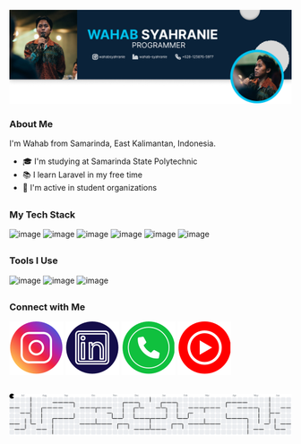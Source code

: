 ![Wahab Syahranie](img/header.png)

### About Me

I'm Wahab from Samarinda, East Kalimantan, Indonesia.

- 🎓 I'm studying at Samarinda State Polytechnic
- 📚 I learn Laravel in my free time
- 🤝 I'm active in student organizations

##

### My Tech Stack

![image](https://img.shields.io/badge/HTML5-E34F26?style=for-the-badge&logo=html5&logoColor=white) ![image](https://img.shields.io/badge/PHP-777BB4?style=for-the-badge&logo=php&logoColor=white) ![image](https://img.shields.io/badge/Laravel-FF2D20?style=for-the-badge&logo=laravel&logoColor=white) ![image](https://img.shields.io/badge/Kotlin-B125EA?style=for-the-badge&logo=kotlin&logoColor=white) ![image](https://img.shields.io/badge/MySQL-005C84?style=for-the-badge&logo=mysql&logoColor=white) ![image](https://img.shields.io/badge/Figma-F24E1E?style=for-the-badge&logo=figma&logoColor=white)

##

### Tools I Use

![image](https://img.shields.io/badge/mac%20os-000000?style=for-the-badge&logo=apple&logoColor=white) ![image](https://img.shields.io/badge/VSCode-0078D4?style=for-the-badge&logo=visual%20studio%20code&logoColor=white) ![image](https://img.shields.io/badge/Android_Studio-3DDC84?style=for-the-badge&logo=android-studio&logoColor=white)

##

### Connect with Me

[![My Skills](/img/instagramcopy.svg)](https://instagram.com/wahabsyahranie) [![My Skills](/img/linkedin.svg)](https://linkedin.com/in/wahab-syahranie) [![My Skills](/img/whatsapp.svg)](https://wa.me/6281258765977) [![My Skills](/img/youtube.svg)](https://www.youtube.com/wahabsyahranie)

##

<!-- ### My GitHub Activity -->

<!-- ![Anurag's GitHub stats](https://github-readme-stats.vercel.app/api?username=wahabsyahranie&theme=dark&show_icons=true) -->

<picture>
  <source media="(prefers-color-scheme: dark)" srcset="https://raw.githubusercontent.com/wahabsyahranie/wahabsyahranie/output/pacman-contribution-graph-dark.svg">
  <source media="(prefers-color-scheme: light)" srcset="https://raw.githubusercontent.com/wahabsyahranie/wahabsyahranie/output/pacman-contribution-graph.svg">
  <img alt="pacman contribution graph" src="https://raw.githubusercontent.com/wahabsyahranie/wahabsyahranie/output/pacman-contribution-graph.svg">
</picture>

###
